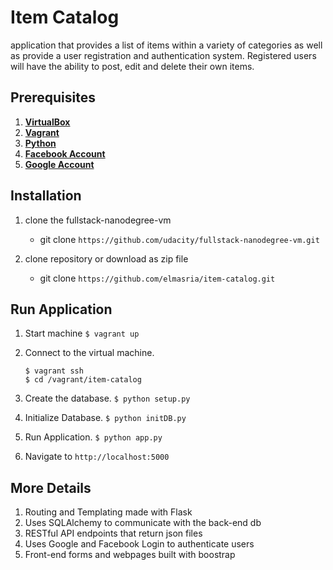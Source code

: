 # Item Catalog

application that provides a list of items within a variety of categories as well as provide a user registration and authentication system. Registered users will have the ability to post, edit and delete their own items.

## Prerequisites
1. [**VirtualBox**](https://www.virtualbox.org/)
2. [**Vagrant**](https://www.vagrantup.com/)
3. [**Python**](http://www.python.org/)
4. [**Facebook Account**](https://developers.facebook.com/)
5. [**Google Account**](https://developers.google.com/)

## Installation
1. clone the fullstack-nanodegree-vm
	* git clone ```https://github.com/udacity/fullstack-nanodegree-vm.git ```

2. clone repository or download as zip file
    * git clone ``` https://github.com/elmasria/item-catalog.git ```

## Run Application

1. Start machine ``` $ vagrant up ```

2. Connect to the virtual machine.

	```
	$ vagrant ssh
	$ cd /vagrant/item-catalog
	```

3. Create the database. ``` $ python setup.py ```

4. Initialize Database. ``` $ python initDB.py ```

5. Run Application. ``` $ python app.py ```

6. Navigate to ```http://localhost:5000```

## More Details
1. Routing and Templating made with Flask
2. Uses SQLAlchemy to communicate with the back-end db
3. RESTful API endpoints that return json files
4. Uses Google and Facebook Login to authenticate users
5. Front-end forms and webpages built with boostrap